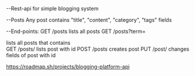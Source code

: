 --Rest-api for simple blogging system

--Posts
Any post contains "title", "content", "category", "tags" fields

--End-points:
GET  /posts               lists all posts
GET  /posts?term=<search> lists all posts that contains <search>
GET  /posts/<id>          lists post with <id> id
POST /posts               creates post 
PUT  /post/<id>           changes fields of post with <id> id

https://roadmap.sh/projects/blogging-platform-api

